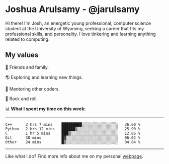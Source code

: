 # Joshua Arulsamy - @jarulsamy

Hi there! I'm Josh, an energetic young professional, computer science student at the University of Wyoming, seeking a career that fits my professional skills, and personality. I love tinkering and learning anything related to computing.

## My values

:yellow_heart: Friends and family.

:earth_americas: Exploring and learning new things.

:book: Mentoring other coders.

:guitar: Rock and roll.

:bar_chart: **What I spent my time on this week:**

------
<!--START_SECTION:waka-->
```text
C++      3 hrs 7 mins    █████████░░░░░░░░░░░░░░░░   36.60 % 
Python   2 hrs 12 mins   ██████▒░░░░░░░░░░░░░░░░░░   25.90 % 
C        1 hr 5 mins     ███▒░░░░░░░░░░░░░░░░░░░░░   12.86 % 
Git      30 mins         █▓░░░░░░░░░░░░░░░░░░░░░░░   06.02 % 
Other    24 mins         █▒░░░░░░░░░░░░░░░░░░░░░░░   04.84 % 
```
<!--END_SECTION:waka-->
------

Like what I do? Find more info about me on my personal [webpage](https://arulsamy.me).
